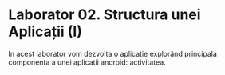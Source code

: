 # Laborator 02. Structura unei Aplicații (I)

In acest laborator vom dezvolta o aplicatie explorând principala componenta a unei aplicatii android: activitatea.
